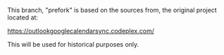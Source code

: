 This branch, "prefork" is based on the sources from, the original project located at:

<https://outlookgooglecalendarsync.codeplex.com/>

This will be used for historical purposes only.
